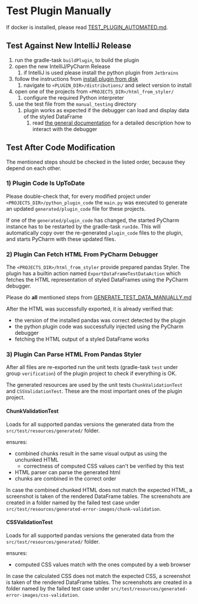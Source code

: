# Test Plugin Manually
If docker is installed, please read [TEST_PLUGIN_AUTOMATED.md](TEST_PLUGIN_AUTOMATED.md).

## Test Against New IntelliJ Release
1. run the gradle-task `buildPlugin`, to build the plugin
2. open the new IntelliJ/PyCharm Release
   1. if IntelliJ is used please install the python plugin from `Jetbrains`
3. follow the instructions from [install plugin from disk](https://www.jetbrains.com/help/idea/managing-plugins.html#install_plugin_from_disk)
   1. navigate to `<PLUGIN_DIR>/distributions/` and select version to install
4. open one of the projects from `<PROJECTS_DIR>/html_from_styler/`
   1. configure the required Python interpreter
5. use the test file from the `manual_testing` directory
   1. plugin works as expected if the debugger can load and display data of the styled DataFrame
      1. read [the general documentation](../../README.md#how-does-it-work) for a detailed description how to interact with the debugger

## Test After Code Modification
The mentioned steps should be checked in the listed order, because they depend on each other.

### 1) Plugin Code Is UpToDate
Please double-check that, for every modified project under `<PROJECTS_DIR>/python_plugin_code` the `main.py` was executed to generate an updated `generated/plugin_code` file for these projects.

If one of the `generated/plugin_code` has changed, the started PyCharm instance has to be restarted by the gradle-task `runIde`. 
This will automatically copy over the re-generated `plugin_code` files to the plugin, and starts PyCharm with these updated files.

### 2) Plugin Can Fetch HTML From PyCharm Debugger
The `<PROJECTS_DIR>/html_from_styler` provide prepared pandas Styler. 
The plugin has a builtin action named `ExportDataFrameTestDataAction` which fetches the HTML representation of styled DataFrames using the PyCharm debugger.

Please do **all** mentioned steps from [GENERATE_TEST_DATA_MANUALLY.md](GENERATE_TEST_DATA_MANUALLY.md)

After the HTML was successfully exported, it is already verified that:
- the version of the installed pandas was correct detected by the plugin
- the python plugin code was successfully injected using the PyCharm debugger
- fetching the HTML output of a styled DataFrame works

### 3) Plugin Can Parse HTML From Pandas Styler
After all files are re-exported run the unit tests (gradle-task `test` under group `verification`) of the plugin project to check if everything is OK.

The generated resources are used by the unit tests `ChunkValidationTest` and `CSSValidationTest`. 
These are the most important ones of the plugin project.

#### ChunkValidationTest
Loads for all supported pandas versions the generated data from the `src/test/resources/generated/` folder.

ensures:
- combined chunks result in the same visual output as using the unchunked HTML
  - correctness of computed CSS values can't be verified by this test
- HTML parser can parse the generated html
- chunks are combined in the correct order

In case the combined chunked HTML does not match the expected HTML, a screenshot is taken of the rendered DataFrame tables.
The screenshots are created in a folder named by the failed test case under `src/test/resources/generated-error-images/chunk-validation`.

#### CSSValidationTest
Loads for all supported pandas versions the generated data from the `src/test/resources/generated/` folder.

ensures:
- computed CSS values match with the ones computed by a web browser

In case the calculated CSS does not match the expected CSS, a screenshot is taken of the rendered DataFrame tables.
The screenshots are created in a folder named by the failed test case under `src/test/resources/generated-error-images/css-validation`.